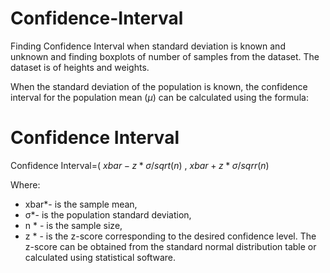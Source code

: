# Confidence-Interval
Finding Confidence Interval when standard deviation is known and unknown and finding boxplots of number of samples from the dataset. The dataset is of heights and weights.

When the standard deviation of the population is known, the confidence interval for the population mean ($μ$) can be calculated using the formula:

Confidence Interval
=

Confidence Interval=( 
$xbar −z * σ/sqrt(n)$ , 
$xbar +z * σ/sqrr(n)$

Where:

* xbar*- is the sample mean,
* σ*- is the population standard deviation,
* n * - is the sample size,
* z * - is the z-score corresponding to the desired confidence level.
The z-score can be obtained from the standard normal distribution table or calculated using statistical software.
